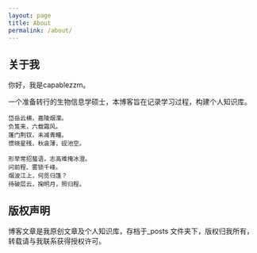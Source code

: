 ```yaml
---
layout: page
title: About
permalink: /about/
---
```


## 关于我
你好，我是capablezzm。

一个准备转行的生物信息学硕士，本博客旨在记录学习过程，构建个人知识库。


```
岱岳云横，嘉陵烟濛。
负笈来，六载霜风。
蓬门荆钗，未减青瞳。
惯晓星残，秋衾薄，砚池空。

形举常招蜚语，志高难掩冰澄。
问前程、雾锁千峰。
烟波江上，何觅归篷？
待破层云，掬明月，照归程。
```

## 版权声明

博客文章是我原创文章及个人知识库，存档于_posts 文件夹下，版权归我所有，转载请与我联系获得授权许可。